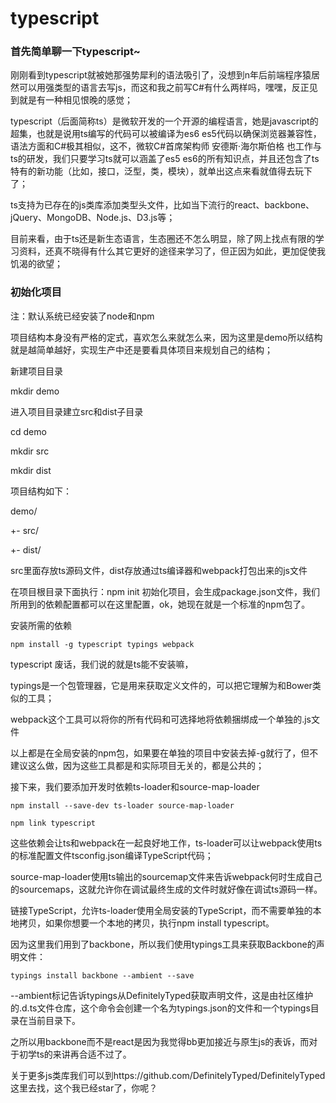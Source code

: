 # typescript

### 首先简单聊一下typescript~

刚刚看到typescript就被她那强势犀利的语法吸引了，没想到n年后前端程序猿居然可以用强类型的语言去写js，而这和我之前写C#有什么两样吗，嘿嘿，反正见到就是有一种相见恨晚的感觉；

typescript（后面简称ts）是微软开发的一个开源的编程语言，她是javascript的超集，也就是说用ts编写的代码可以被编译为es6 es5代码以确保浏览器兼容性，语法方面和C#极其相似，这不，微软C#首席架构师 安德斯·海尔斯伯格 也工作与ts的研发，我们只要学习ts就可以涵盖了es5 es6的所有知识点，并且还包含了ts特有的新功能（比如，接口，泛型，类，模块），就单出这点来看就值得去玩下了；

ts支持为已存在的js类库添加类型头文件，比如当下流行的react、backbone、jQuery、MongoDB、Node.js、D3.js等；

目前来看，由于ts还是新生态语言，生态圈还不怎么明显，除了网上找点有限的学习资料，还真不晓得有什么其它更好的途径来学习了，但正因为如此，更加促使我饥渴的欲望；

### 初始化项目

注：默认系统已经安装了node和npm

项目结构本身没有严格的定式，喜欢怎么来就怎么来，因为这里是demo所以结构就是越简单越好，实现生产中还是要看具体项目来规划自己的结构；

新建项目目录

mkdir demo

进入项目目录建立src和dist子目录

cd demo

mkdir src

mkdir dist

项目结构如下：

demo/

   +- src/

   +- dist/

src里面存放ts源码文件，dist存放通过ts编译器和webpack打包出来的js文件

在项目根目录下面执行：npm init 初始化项目，会生成package.json文件，我们所用到的依赖配置都可以在这里配置，ok，她现在就是一个标准的npm包了。

安装所需的依赖

`npm install -g typescript typings webpack`

typescript 废话，我们说的就是ts能不安装嘛，

typings是一个包管理器，它是用来获取定义文件的，可以把它理解为和Bower类似的工具；

webpack这个工具可以将你的所有代码和可选择地将依赖捆绑成一个单独的.js文件

以上都是在全局安装的npm包，如果要在单独的项目中安装去掉-g就行了，但不建议这么做，因为这些工具都是和实际项目无关的，都是公共的；

接下来，我们要添加开发时依赖ts-loader和source-map-loader

`npm install --save-dev ts-loader source-map-loader`

`npm link typescript`

这些依赖会让ts和webpack在一起良好地工作，ts-loader可以让webpack使用ts的标准配置文件tsconfig.json编译TypeScript代码；

source-map-loader使用ts输出的sourcemap文件来告诉webpack何时生成自己的sourcemaps，这就允许你在调试最终生成的文件时就好像在调试ts源码一样。

链接TypeScript，允许ts-loader使用全局安装的TypeScript，而不需要单独的本地拷贝，如果你想要一个本地的拷贝，执行npm install typescript。

因为这里我们用到了backbone，所以我们使用typings工具来获取Backbone的声明文件：

`typings install backbone --ambient --save`

--ambient标记告诉typings从DefinitelyTyped获取声明文件，这是由社区维护的.d.ts文件仓库，这个命令会创建一个名为typings.json的文件和一个typings目录在当前目录下。

之所以用backbone而不是react是因为我觉得bb更加接近与原生js的表诉，而对于初学ts的来讲再合适不过了。

关于更多js类库我们可以到https://github.com/DefinitelyTyped/DefinitelyTyped这里去找，这个我已经star了，你呢？

